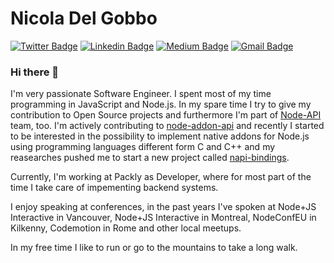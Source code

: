 # Nicola Del Gobbo
[![Twitter Badge](https://img.shields.io/badge/-@NickNaso-1ca0f1?style=flat-square&labelColor=1ca0f1&logo=twitter&logoColor=white&link=https://twitter.com/NickNaso)](https://twitter.com/NickNaso) [![Linkedin Badge](https://img.shields.io/badge/-ndelgobbo-blue?style=flat-square&logo=Linkedin&logoColor=white&link=https://www.linkedin.com/in/ndelgobbo/)](https://www.linkedin.com/in/ndelgobbo/) [![Medium Badge](https://img.shields.io/badge/-@nicknaso-03a57a?style=flat-square&labelColor=000000&logo=Medium&link=https://medium.com/@nicknaso/)](https://medium.com/@nicknaso/)
[![Gmail Badge](https://img.shields.io/badge/-nicoladelgobbo@gmail.com-c14438?style=flat-square&logo=Gmail&logoColor=white&link=mailto:nicoladelgobbo@gmail.com)](mailto:nicoladelgobbo@gmail.com)
### Hi there 👋

I'm very passionate Software Engineer. I spent most of my time programming in JavaScript and Node.js. In my spare time I try to give my contribution to Open Source projects and furthermore I'm part of [Node-API](https://github.com/nodejs/abi-stable-node) team, too. I'm actively contributing to [node-addon-api](https://github.com/nodejs/node-addon-api) and recently I started to be interested in the possibility to implement native addons for Node.js using programming languages different form C and C++ and my reasearches pushed me to start a new project called [napi-bindings](https://github.com/napi-bindings). 

Currently, I'm working at Packly as Developer, where for most part of the time I take care of impementing backend systems.

I enjoy speaking at conferences, in the past years I've spoken at Node+JS Interactive in Vancouver, Node+JS Interactive in Montreal, NodeConfEU in Kilkenny, Codemotion in Rome and other local meetups.

In my free time I like to run or go to the mountains to take a long walk.

